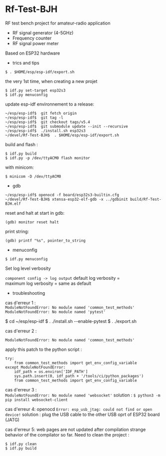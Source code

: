 # Rf-Test-BJH
RF test bench project for amateur-radio application

- RF signal generator (4-5GHz)
- Frequency counter
- RF signal power meter

Based on ESP32 hardware



- trics and tips 

```
$ . $HOME/esp/esp-idf/export.sh
```

the very 1st time, when creating a new projet  
```
$ idf.py set-target esp32s3    
$ idf.py menuconfig  

```

update esp-idf environnement to a release:  
```
~/esp/esp-idf$  git fetch origin
~/esp/esp-idf$  git tag -l
~/esp/esp-idf$  git checkout tags/v5.4
~/esp/esp-idf$  git submodule update --init --recursive
~/esp/esp-idf$  ./install.sh esp32s3
~/devel/Rf-Test-BJH$  . $HOME/esp/esp-idf/export.sh
```



build and flash :  
```
$ idf.py build  
$ idf.py -p /dev/ttyACM0 flash monitor
```

with minicom:  
```
$ minicom -D /dev/ttyACM0 
``` 

- gdb

```
~/esp/esp-idf$ openocd -f board/esp32s3-builtin.cfg  
~/devel/Rf-Test-BJH$ xtensa-esp32-elf-gdb -x ../gdbinit build/Rf-Test-BJH.elf  
```

reset and halt at start in gdb:  
```
(gdb) monitor reset halt
``` 

print string:  
```
(gdb) printf "%s", pointer_to_string
```

- menuconfig

```
$ idf.py menuconfig  

```


Set log level verbosity  


`component config -> log output`
default log verbosity = <choose level>  
maximum log verbosity = same as default  



- troubleshooting

cas d'erreur 1 :  
`ModuleNotFoundError: No module named 'common_test_methods'`
`ModuleNotFoundError: No module named 'pytest'`

$ cd ~/esp/esp-idf
$ . ./install.sh --enable-pytest
$ . ./export.sh

cas d'erreur 2 : 

`ModuleNotFoundError: No module named 'common_test_methods'`

apply this patch to the python script : 
```
try:
    from common_test_methods import get_env_config_variable
except ModuleNotFoundError:
    idf_path = os.environ['IDF_PATH']
    sys.path.insert(0, idf_path + '/tools/ci/python_packages')
    from common_test_methods import get_env_config_variable
```

cas d'erreur 3 :  
`ModuleNotFoundError: No module named 'websocket'`
solution : `$ python3 -m pip install websocket-client`

cas d'erreur 4: openocd
`Error: esp_usb_jtag: could not find or open device!`
solution : plug the USB cable to the other USB oprt of ESP32 board (JATG)

cas d'erreur 5: web pages are not updated after compilation
strange behavior of the compilator so far. Need to clean the project :  
```
$ idf.py clean
$ idf.py build
```


